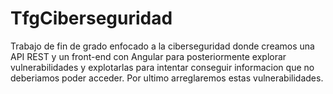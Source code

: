 # TfgCiberseguridad
Trabajo de fin de grado enfocado a la ciberseguridad donde creamos una API REST y un front-end con Angular 
para posteriormente explorar vulnerabilidades y explotarlas para intentar conseguir informacion que no deberiamos
poder acceder. Por ultimo arreglaremos estas vulnerabilidades.
